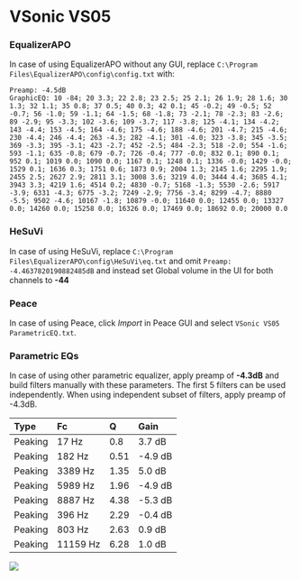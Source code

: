 # VSonic VS05

### EqualizerAPO
In case of using EqualizerAPO without any GUI, replace `C:\Program Files\EqualizerAPO\config\config.txt`
with:
```
Preamp: -4.5dB
GraphicEQ: 10 -84; 20 3.3; 22 2.8; 23 2.5; 25 2.1; 26 1.9; 28 1.6; 30 1.3; 32 1.1; 35 0.8; 37 0.5; 40 0.3; 42 0.1; 45 -0.2; 49 -0.5; 52 -0.7; 56 -1.0; 59 -1.1; 64 -1.5; 68 -1.8; 73 -2.1; 78 -2.3; 83 -2.6; 89 -2.9; 95 -3.3; 102 -3.6; 109 -3.7; 117 -3.8; 125 -4.1; 134 -4.2; 143 -4.4; 153 -4.5; 164 -4.6; 175 -4.6; 188 -4.6; 201 -4.7; 215 -4.6; 230 -4.4; 246 -4.4; 263 -4.3; 282 -4.1; 301 -4.0; 323 -3.8; 345 -3.5; 369 -3.3; 395 -3.1; 423 -2.7; 452 -2.5; 484 -2.3; 518 -2.0; 554 -1.6; 593 -1.1; 635 -0.8; 679 -0.7; 726 -0.4; 777 -0.0; 832 0.1; 890 0.1; 952 0.1; 1019 0.0; 1090 0.0; 1167 0.1; 1248 0.1; 1336 -0.0; 1429 -0.0; 1529 0.1; 1636 0.3; 1751 0.6; 1873 0.9; 2004 1.3; 2145 1.6; 2295 1.9; 2455 2.5; 2627 2.9; 2811 3.1; 3008 3.6; 3219 4.0; 3444 4.4; 3685 4.1; 3943 3.3; 4219 1.6; 4514 0.2; 4830 -0.7; 5168 -1.3; 5530 -2.6; 5917 -3.9; 6331 -4.3; 6775 -3.2; 7249 -2.9; 7756 -3.4; 8299 -4.7; 8880 -5.5; 9502 -4.6; 10167 -1.8; 10879 -0.0; 11640 0.0; 12455 0.0; 13327 0.0; 14260 0.0; 15258 0.0; 16326 0.0; 17469 0.0; 18692 0.0; 20000 0.0
```

### HeSuVi
In case of using HeSuVi, replace `C:\Program Files\EqualizerAPO\config\HeSuVi\eq.txt` and omit `Preamp:
-4.4637820190882485dB` and instead set Global volume in the UI for both channels to **-44**

### Peace
In case of using Peace, click *Import* in Peace GUI and select `VSonic VS05 ParametricEQ.txt`.

### Parametric EQs
In case of using other parametric equalizer, apply preamp of **-4.3dB** and build filters manually
with these parameters. The first 5 filters can be used independently.
When using independent subset of filters, apply preamp of -4.3dB.

| Type    | Fc       |    Q | Gain    |
|:--------|:---------|:-----|:--------|
| Peaking | 17 Hz    | 0.8  | 3.7 dB  |
| Peaking | 182 Hz   | 0.51 | -4.9 dB |
| Peaking | 3389 Hz  | 1.35 | 5.0 dB  |
| Peaking | 5989 Hz  | 1.96 | -4.9 dB |
| Peaking | 8887 Hz  | 4.38 | -5.3 dB |
| Peaking | 396 Hz   | 2.29 | -0.4 dB |
| Peaking | 803 Hz   | 2.63 | 0.9 dB  |
| Peaking | 11159 Hz | 6.28 | 1.0 dB  |

![](https://raw.githubusercontent.com/jaakkopasanen/AutoEq/master/results/innerfidelity/sbaf-serious/VSonic%20VS05/VSonic%20VS05.png)